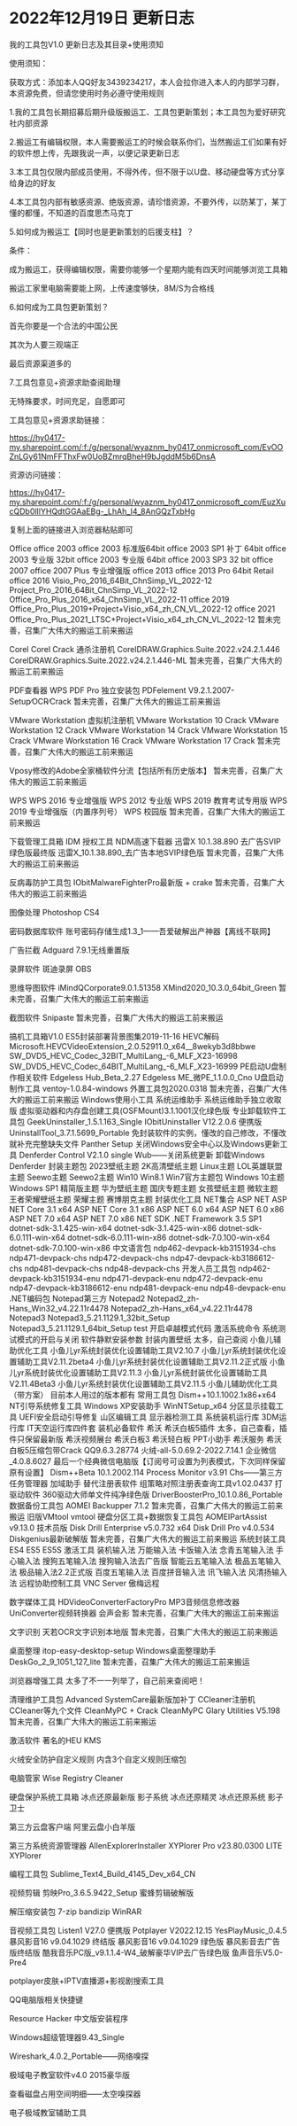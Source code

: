 2022年12月19日  更新日志
===========================================================================================================================================
我的工具包V1.0 更新日志及其目录+使用须知

使用须知：

获取方式：添加本人QQ好友3439234217，本人会拉你进入本人的内部学习群，本资源免费，但请您使用时务必遵守使用规则

1.我的工具包长期招募后期升级版搬运工、工具包更新策划；本工具包为爱好研究社内部资源

2.搬运工有编辑权限，本人需要搬运工的时候会联系你们，当然搬运工们如果有好的软件想上传，先跟我说一声，以便记录更新日志

3.本工具包仅限内部成员使用，不得外传，但不限于以U盘、移动硬盘等方式分享给身边的好友

4.本工具包内部有敏感资源、绝版资源，请珍惜资源，不要外传，以防某丁，某丁懂的都懂，不知道的百度思杰马克丁

5.如何成为搬运工【同时也是更新策划的后援支柱】？

条件：

成为搬运工，获得编辑权限，需要你能够一个星期内能有四天时间能够浏览工具箱

搬运工家里电脑需要能上网，上传速度够快，8M/S为合格线

6.如何成为工具包更新策划？

首先你要是一个合法的中国公民

其次为人要三观端正

最后资源渠道多的

7.工具包意见+资源求助查阅助理

无特殊要求，时间充足，自愿即可

工具包意见+资源求助链接：

https://hy0417-my.sharepoint.com/:f:/g/personal/wyaznm_hy0417_onmicrosoft_com/EvOOZnLGy61NmFFThxFw0UoBZmrqBheH9bJgddM5b6DnsA


资源访问链接：

https://hy0417-my.sharepoint.com/:f:/g/personal/wyaznm_hy0417_onmicrosoft_com/EuzXucQDb0lIlYHQdtGGAaEBg-_LhAh_I4_8AnGQzTxbHg

复制上面的链接进入浏览器粘贴即可

Office
	office 2003
 		office 2003 标准版64bit
 		office 2003 SP1 补丁 64bit
 		office 2003 专业版 32bit
 		office 2003 专业版 64bit
 		office 2003 SP3 32 bit
 	office 2007
		office 2007 Plus 专业增强版
   	office 2013
		office 2013 Pro 64bit Retail
  	office 2016
		Visio_Pro_2016_64Bit_ChnSimp_VL_2022-12
		Project_Pro_2016_64Bit_ChnSimp_VL_2022-12
		Office_Pro_Plus_2016_x64_ChnSimp_VL_2022-11
  	office 2019
		Office_Pro_Plus_2019+Project+Visio_x64_zh_CN_VL_2022-12
 	office 2021
		Office_Pro_Plus_2021_LTSC+Project+Visio_x64_zh_CN_VL_2022-12
 	暂未完善，召集广大伟大的搬运工前来搬运
 
Corel
	Corel Crack 通杀注册机
	CorelDRAW.Graphics.Suite.2022.v24.2.1.446
	CorelDRAW.Graphics.Suite.2022.v24.2.1.446-ML
	暂未完善，召集广大伟大的搬运工前来搬运

PDF查看器
				WPS PDF Pro 独立安装包
				PDFelement V9.2.1.2007-Setup∕OCR∕Crack
				暂未完善，召集广大伟大的搬运工前来搬运	
					
VMware Workstation 虚拟机注册机
	VMware Workstation 10 Crack
	VMware Workstation 12 Crack
	VMware Workstation 14 Crack
	VMware Workstation 15 Crack
	VMware Workstation 16 Crack
	VMware Workstation 17 Crack
	暂未完善，召集广大伟大的搬运工前来搬运
	
Vposy修改的Adobe全家桶软件分流【包括所有历史版本】
	暂未完善，召集广大伟大的搬运工前来搬运
	
WPS
	WPS 2016 专业增强版
	WPS 2012 专业版
	WPS 2019 教育考试专用版
	WPS 2019 专业增强版（内置序列号）
	WPS 校园版
	暂未完善，召集广大伟大的搬运工前来搬运
	
下载管理工具箱
	IDM 授权工具
	NDM高速下载器
	迅雷X 10.1.38.890 去广告SVIP绿色版最终版
	迅雷X_10.1.38.890_去广告本地SVIP绿色版
	暂未完善，召集广大伟大的搬运工前来搬运

反病毒防护工具包
	IObitMalwareFighterPro最新版 + crake 
	暂未完善，召集广大伟大的搬运工前来搬运
	
图像处理
	Photoshop CS4
	
密码数据库软件
	账号密码存储生成1.3_1——吾爱破解出产神器【离线不联网】
	
广告拦截
	Adguard 7.9.1无线重置版
	
录屏软件
	斑迪录屏
	OBS
	
思维导图软件
	iMindQCorporate9.0.1.51358
	XMind2020_10.3.0_64bit_Green
	暂未完善，召集广大伟大的搬运工前来搬运

截图软件
	Snipaste
	暂未完善，召集广大伟大的搬运工前来搬运

搞机工具箱V1.0
	ES5封装部署背景图集2019-11-16
	HEVC解码
		Microsoft.HEVCVideoExtension_2.0.52911.0_x64__8wekyb3d8bbwe
		SW_DVD5_HEVC_Codec_32BIT_MultiLang_-6_MLF_X23-16998
		SW_DVD5_HEVC_Codec_64BIT_MultiLang_-6_MLF_X23-16999
	PE启动U盘制作相关软件
		Edgeless Hub_Beta_2.27
		Edgeless ME_微PE_1.1.0.0_Cno
		U盘启动制作工具
		ventoy-1.0.84-windows
		外置工具包2020.0318
		暂未完善，召集广大伟大的搬运工前来搬运
	Windows使用小工具
		系统运维助手
		系统运维助手独立收取版
		虚拟驱动器和内存盘创建工具(OSFMount)3.1.1001汉化绿色版
	专业卸载软件工具包
		GeekUninstaller_1.5.1.163_Single
		IObitUninstaller V12.2.0.6 便携版
		UninstallTool_3.7.1.5699_Portable
	免封装软件的实例，懂改的自己修改，不懂改就补充完整缺失文件
		Panther
		Setup
	关闭Windows安全中心以及Windows更新工具
		Denferder Control V2.1.0 single
		Wub——关闭系统更新
		卸载Windows Denferder
	封装主题包
		2023壁纸主题
		2K高清壁纸主题
		Linux主题
		LOL英雄联盟主题
		Seewo主题
		Seewo2主题
		Win10 Win8.1 Win7官方主题包
		Windows 10主题
		Windows SP1 精简版主题
		华为壁纸主题
		国庆专题主题
		女孩壁纸主题
		微软主题
		王者荣耀壁纸主题
		荣耀主题
		赛博朋克主题
	封装优化工具
		NET集合
			ASP NET
				ASP NET Core 3.1 x64
				ASP NET Core 3.1 x86
				ASP NET 6.0 x64
				ASP NET 6.0 x86
				ASP NET 7.0 x64
				ASP NET 7.0 x86
			NET SDK
				.NET Framework 3.5 SP1
				dotnet-sdk-3.1.425-win-x64
				dotnet-sdk-3.1.425-win-x86
				dotnet-sdk-6.0.111-win-x64
				dotnet-sdk-6.0.111-win-x86
				dotnet-sdk-7.0.100-win-x64
				dotnet-sdk-7.0.100-win-x86
			中文语言包
				ndp462-devpack-kb3151934-chs
				ndp471-devpack-chs
				ndp472-devpack-chs
				ndp47-devpack-kb3186612-chs
				ndp481-devpack-chs
				ndp48-devpack-chs
			开发人员工具包
				ndp462-devpack-kb3151934-enu
				ndp471-devpack-enu
				ndp472-devpack-enu
				ndp47-devpack-kb3186612-enu
				ndp481-devpack-enu
				ndp48-devpack-enu
			.NET编码包
		Notepad第三方
			Notepad2
				Notepad2_zh-Hans_Win32_v4.22.11r4478
				Notepad2_zh-Hans_x64_v4.22.11r4478
			Notepad3
				Notepad3_5.21.1129.1_32bit_Setup
				Notepad3_5.21.1129.1_64bit_Setup
		test
			开启卓越模式代码
			激活系统命令
			系统测试模式的开启与关闭
			软件静默安装参数
		封装内置壁纸
			太多，自己查阅
		小鱼儿辅助优化工具
			小鱼儿yr系统封装优化设置辅助工具V2.10.7
			小鱼儿yr系统封装优化设置辅助工具V2.11.2beta4
			小鱼儿yr系统封装优化设置辅助工具V2.11.2正式版
			小鱼儿yr系统封装优化设置辅助工具V2.11.3
			小鱼儿yr系统封装优化设置辅助工具V2.11.4Beta3
			小鱼儿yr系统封装优化设置辅助工具V2.11.5
		小鱼儿辅助优化工具（带方案）
			目前本人用过的版本都有
		常用工具包
			Dism++10.1.1002.1x86+x64
			NT引导系统修复工具
			Windows XP安装助手
			WinNTSetup_x64
			分区显示挂载工具
			UEFI安全启动引导修复
			山区编辑工具
			显示器检测工具
		系统装机运行库
			3DM运行库
			IT天空运行库四件套
		装机必备软件
			希沃
				希沃白板5插件
					太多，自己查看，插件只保留最新版
				希沃视频展台
				希沃白板3
				希沃轻白板
				PPT小助手
				希沃服务
				希沃白板5压缩包带Crack
			QQ9.6.3.28774
			火绒-all-5.0.69.2-2022.7.14.1
			企业微信_4.0.8.6027
			最后一个经典微信电脑版【订阅号可设置为列表模式，下次同样保留原有设置】
		Dism++Beta 10.1.2002.114
		Process Monitor v3.91 Chs——第三方任务管理器
		加域助手
		替代注册表软件
		组策略对照注册表查询工具v1.02.0437
	打驱动软件
		360驱动大师单文件纯净绿色版
		DriverBoosterPro_10.1.0.86_Portable
	数据备份工具包
		AOMEI Backupper 7.1.2
		暂未完善，召集广大伟大的搬运工前来搬运
	旧版VMtool
		vmtool
	硬盘分区工具+数据恢复工具包
		AOMEIPartAssist v9.13.0 技术员版
		Disk Drill Enterprise v5.0.732 x64
		Disk Drill Pro v4.0.534
		Diskgenius最新破解版
		暂未完善，召集广大伟大的搬运工前来搬运
	系统封装工具
		ES4
		ES5
		ES5S
		激活工具
	装机输入法
		万能输入法
		卡饭输入法
		念青五笔输入法
		手心输入法
		搜狗五笔输入法
		搜狗输入法去广告版
		智能云五笔输入法
		极品五笔输入法
		极品输入法2.2正式版
		百度五笔输入法
		百度拼音输入法
		讯飞输入法
		风清扬输入法
	远程协助控制工具
		VNC Server
		傲梅远程

数字媒体工具
	HDVideoConverterFactoryPro
	MP3音频信息修改器
	UniConverter视频转换器
	会声会影
	暂未完善，召集广大伟大的搬运工前来搬运

文字识别
	天若OCR文字识别本地版
	暂未完善，召集广大伟大的搬运工前来搬运

桌面整理
	itop-easy-desktop-setup
	Windows桌面整理助手DeskGo_2_9_1051_127_lite
	暂未完善，召集广大伟大的搬运工前来搬运

浏览器增强工具
	太多了不一一列举了，自己前来查阅吧！

清理维护工具包
	Advanced SystemCare最新版加补丁
	CCleaner注册机
	CCleaner等九个文件
	CleanMyPC + Crack
	CleanMyPC
	Glary Utilities V5.198
	暂未完善，召集广大伟大的搬运工前来搬运

激活软件
	著名的HEU KMS

火绒安全防护自定义规则
	内含3个自定义规则压缩包

电脑管家
	Wise Registry Cleaner

硬盘保护系统工具箱
	冰点还原最新版
	影子系统
	冰点还原精灵
	冰点还原系统
	影子卫士

第三方云盘客户端
	阿里云盘小白羊版

第三方系统资源管理器
	AllenExplorerInstaller
	XYPlorer Pro v23.80.0300 LITE
	XYPlorer

编程工具包
	Sublime_Text4_Build_4145_Dev_x64_CN

视频剪辑
	剪映Pro_3.6.5.9422_Setup
	蜜蜂剪辑破解版

解压缩安装包
		7-zip
		bandizip
		WinRAR

音视频工具包
	Listen1 V27.0 便携版
	Potplayer V2022.12.15
	YesPlayMusic_0.4.5
	暴风影音16 v9.04.1029 终结版
	暴风影音16 v9.04.1029 绿色版
	暴风影音去广告版终结版
	酷我音乐PC版_v9.1.1.4-W4_破解豪华VIP去广告绿色版
	鱼声音乐V5.0-Pre4

potplayer皮肤+IPTV直播源+影视剧搜索工具

QQ电脑版相关快捷键

Resource Hacker 中文版安装程序

Windows超级管理器9.43_Single

Wireshark_4.0.2_Portable——网络嗅探

极域电子教室软件v4.0 2015豪华版

查看磁盘占用空间明细——太空嗅探器

电子极域教室辅助工具

